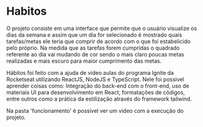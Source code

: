 # Habitos

O projeto consiste em uma interface que permite que o usuário visualize os dias da semana e assim que um dia for selecionado
é mostrado quais tarefas/metas ele teria que comprir de acordo com o que foi estabelicido pelo próprio. Na medida que as tarefas forem cumpridas o quadrado
referente ao dia vai mudando de cor sendo o mais claro poucas metas realizadas e mais escuro para maior cumprimento das metas.


Hábitos foi feito com a ajuda de video aulas do programa Ignite da Rocketseat utilizando ReactJS, NodeJS e TypeScript. Nele foi possivel aprender coisas como:
Integração do back-end com o front-end, uso de materiais UI para desenvolvimento em React, formatações de códigos, entre outros como a prática 
da estilização através do framework tailwind.

Na pasta 'funcionamento' é possivel ver um video com a execução do projeto.
